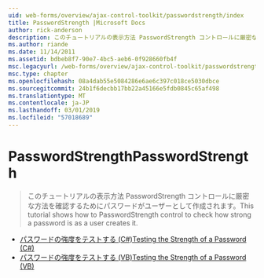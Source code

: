 ```yaml
---
uid: web-forms/overview/ajax-control-toolkit/passwordstrength/index
title: PasswordStrength |Microsoft Docs
author: rick-anderson
description: このチュートリアルの表示方法 PasswordStrength コントロールに厳密な方法を確認するためにパスワードがユーザーとして作成されます。
ms.author: riande
ms.date: 11/14/2011
ms.assetid: bdbeb8f7-90e7-4bc5-aeb6-0f928660fb4f
msc.legacyurl: /web-forms/overview/ajax-control-toolkit/passwordstrength
msc.type: chapter
ms.openlocfilehash: 08a4dab55e5084286e6ae6c397c018ce5030dbce
ms.sourcegitcommit: 24b1f6decbb17bb22a45166e5fdb0845c65af498
ms.translationtype: MT
ms.contentlocale: ja-JP
ms.lasthandoff: 03/01/2019
ms.locfileid: "57018689"
---
```

<a name="passwordstrength"></a><span data-ttu-id="f8c58-103">PasswordStrength</span><span class="sxs-lookup"><span data-stu-id="f8c58-103">PasswordStrength</span></span>
====================
> <span data-ttu-id="f8c58-104">このチュートリアルの表示方法 PasswordStrength コントロールに厳密な方法を確認するためにパスワードがユーザーとして作成されます。</span><span class="sxs-lookup"><span data-stu-id="f8c58-104">This tutorial shows how to PasswordStrength control to check how strong a password is as a user creates it.</span></span>


- [<span data-ttu-id="f8c58-105">パスワードの強度をテストする (C#)</span><span class="sxs-lookup"><span data-stu-id="f8c58-105">Testing the Strength of a Password (C#)</span></span>](testing-the-strength-of-a-password-cs.md)
- [<span data-ttu-id="f8c58-106">パスワードの強度をテストする (VB)</span><span class="sxs-lookup"><span data-stu-id="f8c58-106">Testing the Strength of a Password (VB)</span></span>](testing-the-strength-of-a-password-vb.md)
